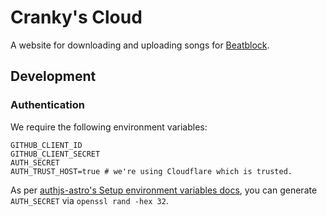 # Cranky's Cloud

A website for downloading and uploading songs for [Beatblock](https://store.steampowered.com/app/3045200/Beatblock/).

## Development

### Authentication

We require the following environment variables:

```
GITHUB_CLIENT_ID
GITHUB_CLIENT_SECRET
AUTH_SECRET
AUTH_TRUST_HOST=true # we're using Cloudflare which is trusted.
```

As per [authjs-astro's Setup environment variables docs](https://github.com/nowaythatworked/auth-astro?tab=readme-ov-file#setup-environment-variables),
you can generate `AUTH_SECRET` via `openssl rand -hex 32`.
